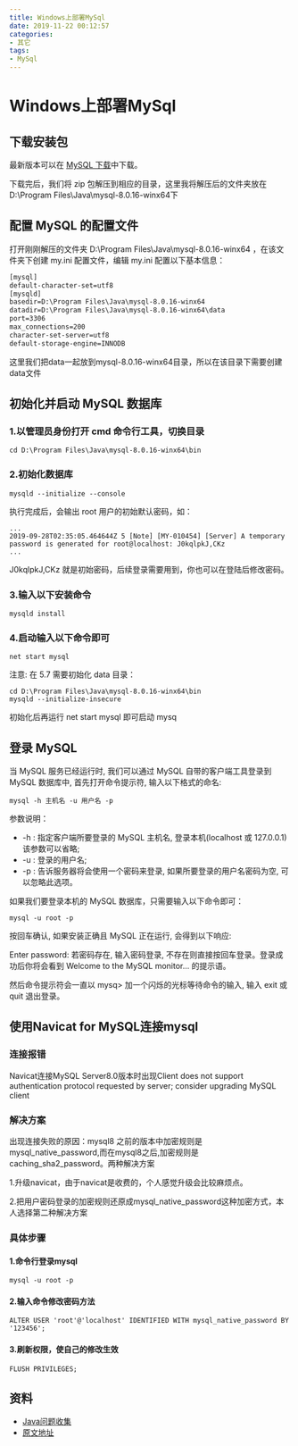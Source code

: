 ```yaml
---
title: Windows上部署MySql
date: 2019-11-22 00:12:57
categories: 
- 其它
tags:
- MySql
---
```

# Windows上部署MySql

## 下载安装包

最新版本可以在 [MySQL 下载](https://dev.mysql.com/downloads/mysql/)中下载。

下载完后，我们将 zip 包解压到相应的目录，这里我将解压后的文件夹放在 D:\Program Files\Java\mysql-8.0.16-winx64下

## 配置 MySQL 的配置文件
   
打开刚刚解压的文件夹 D:\Program Files\Java\mysql-8.0.16-winx64 ，在该文件夹下创建 my.ini 配置文件，编辑 my.ini 配置以下基本信息：

```cfml
[mysql] 
default-character-set=utf8 
[mysqld] 
basedir=D:\Program Files\Java\mysql-8.0.16-winx64
datadir=D:\Program Files\Java\mysql-8.0.16-winx64\data 
port=3306 
max_connections=200 
character-set-server=utf8 
default-storage-engine=INNODB
```

这里我们把data一起放到mysql-8.0.16-winx64目录，所以在该目录下需要创建data文件

## 初始化并启动 MySQL 数据库
   
### 1.以管理员身份打开 cmd 命令行工具，切换目录

    cd D:\Program Files\Java\mysql-8.0.16-winx64\bin
    
### 2.初始化数据库
    
    mysqld --initialize --console
    
执行完成后，会输出 root 用户的初始默认密码，如：
    
    ...
    2019-09-28T02:35:05.464644Z 5 [Note] [MY-010454] [Server] A temporary password is generated for root@localhost: J0kqlpkJ,CKz
    ...

J0kqlpkJ,CKz 就是初始密码，后续登录需要用到，你也可以在登陆后修改密码。

### 3.输入以下安装命令

    mysqld install

### 4.启动输入以下命令即可

    net start mysql
    
注意: 在 5.7 需要初始化 data 目录：

    cd D:\Program Files\Java\mysql-8.0.16-winx64\bin
    mysqld --initialize-insecure 
    
初始化后再运行 net start mysql 即可启动 mysq

## 登录 MySQL

当 MySQL 服务已经运行时, 我们可以通过 MySQL 自带的客户端工具登录到 MySQL 数据库中, 首先打开命令提示符, 输入以下格式的命名:

    mysql -h 主机名 -u 用户名 -p

参数说明：

- -h : 指定客户端所要登录的 MySQL 主机名, 登录本机(localhost 或 127.0.0.1)该参数可以省略;
- -u : 登录的用户名;
- -p : 告诉服务器将会使用一个密码来登录, 如果所要登录的用户名密码为空, 可以忽略此选项。

如果我们要登录本机的 MySQL 数据库，只需要输入以下命令即可：

    mysql -u root -p
    
按回车确认, 如果安装正确且 MySQL 正在运行, 会得到以下响应:

Enter password:
若密码存在, 输入密码登录, 不存在则直接按回车登录。登录成功后你将会看到 Welcome to the MySQL monitor... 的提示语。

然后命令提示符会一直以 mysq> 加一个闪烁的光标等待命令的输入, 输入 exit 或 quit 退出登录。

## 使用Navicat for MySQL连接mysql

### 连接报错

Navicat连接MySQL Server8.0版本时出现Client does not support authentication protocol requested by server; consider upgrading MySQL client

### 解决方案

出现连接失败的原因：mysql8 之前的版本中加密规则是mysql_native_password,而在mysql8之后,加密规则是caching_sha2_password。两种解决方案

1.升级navicat，由于navicat是收费的，个人感觉升级会比较麻烦点。

2.把用户密码登录的加密规则还原成mysql_native_password这种加密方式，本人选择第二种解决方案

### 具体步骤

#### 1.命令行登录mysql

    mysql -u root -p

#### 2.输入命令修改密码方法

    ALTER USER 'root'@'localhost' IDENTIFIED WITH mysql_native_password BY '123456';
 
#### 3.刷新权限，使自己的修改生效

    FLUSH PRIVILEGES;

## 资料

- [Java问题收集](https://github.com/smltq/spring-boot-demo/tree/master/java-gather)
- [原文地址](https://github.com/smltq/spring-boot-demo/blob/master/java-gather/src/main/java/com/easy/javaGather/Windows%E4%B8%8A%E9%83%A8%E7%BD%B2MySql.md)

